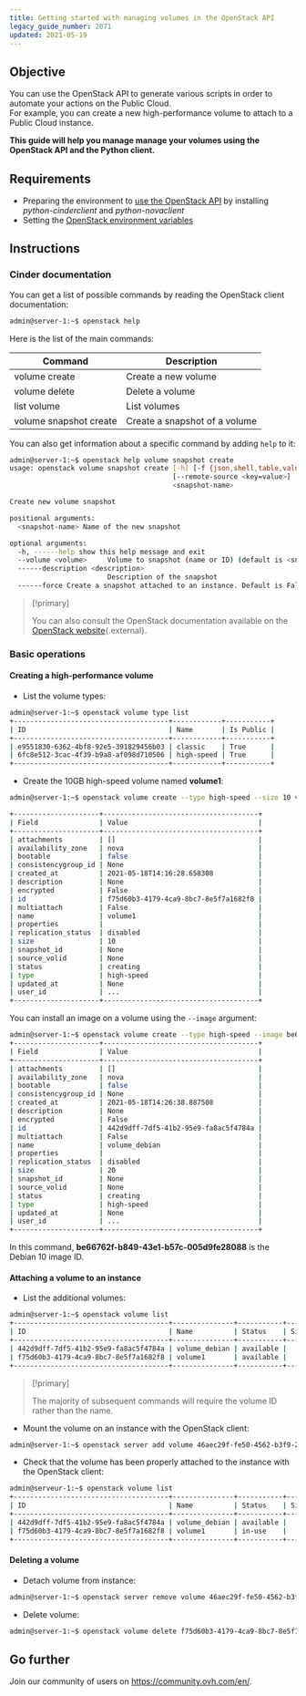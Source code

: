 ```yaml
---
title: Getting started with managing volumes in the OpenStack API
legacy_guide_number: 2071
updated: 2021-05-19
---
```



## Objective

You can use the OpenStack API to generate various scripts in order to automate your actions on the Public Cloud. 
<br>For example, you can create a new high-performance volume to attach to a Public Cloud instance.

**This guide will help you manage manage your volumes using the OpenStack API and the Python client.**

## Requirements

- Preparing the environment to [use the OpenStack API](/pages/public_cloud/compute/prepare_the_environment_for_using_the_openstack_api) by installing *python-cinderclient* and *python-novaclient*
- Setting the [OpenStack environment variables](/pages/public_cloud/compute/loading_openstack_environment_variables)

## Instructions

### Cinder documentation

You can get a list of possible commands by reading the OpenStack client documentation:

```bash
admin@server-1:~$ openstack help
```

Here is the list of the main commands:

|Command|Description|
|---|---|
|volume create|Create a new volume|
|volume delete|Delete a volume|
|list volume|List volumes|
|volume snapshot create|Create a snapshot of a volume|

You can also get information about a specific command by adding `help` to it:

```bash
admin@server-1:~$ openstack help volume snapshot create
usage: openstack volume snapshot create [-h] [-f {json,shell,table,value,yaml}] [-c COLUMN] [------noindent] [------prefix PREFIX] [------max-width <integer>] [------fit-width] [------print-empty] [------volume <volume>] [------description <description>] [------force] [------property <key=value]
                                        [--remote-source <key=value>]
                                        <snapshot-name>

Create new volume snapshot

positional arguments:
  <snapshot-name> Name of the new snapshot

optional arguments:
  -h, ------help show this help message and exit
  --volume <volume>     Volume to snapshot (name or ID) (default is <snapshot-name>)
  ------description <description>
                        Description of the snapshot
  ------force Create a snapshot attached to an instance. Default is False
```

> [!primary]
>
> You can also consult the OpenStack documentation available on the [OpenStack website](https://docs.openstack.org/python-openstackclient/latest/){.external}.
>

### Basic operations

#### Creating a high-performance volume

- List the volume types:

```bash
admin@server-1:~$ openstack volume type list
+--------------------------------------+------------+-----------+
| ID                                   | Name       | Is Public |
+--------------------------------------+------------+-----------+
| e9551830-6362-4bf8-92e5-391829456b03 | classic    | True      |
| 6fc8e512-3cac-4f39-b9a8-af098d710506 | high-speed | True      |
+--------------------------------------+------------+-----------+
```

- Create the 10GB high-speed volume named **volume1**:

``` bash
admin@server-1:~$ openstack volume create --type high-speed --size 10 volume1

+---------------------+--------------------------------------+
| Field               | Value                                |
+---------------------+--------------------------------------+
| attachments         | []                                   |
| availability_zone   | nova                                 |
| bootable            | false                                |
| consistencygroup_id | None                                 |
| created_at          | 2021-05-18T14:16:28.658308           |
| description         | None                                 |
| encrypted           | False                                |
| id                  | f75d60b3-4179-4ca9-8bc7-8e5f7a1682f8 |
| multiattach         | False                                |
| name                | volume1                              |
| properties          |                                      |
| replication_status  | disabled                             |
| size                | 10                                   |
| snapshot_id         | None                                 |
| source_volid        | None                                 |
| status              | creating                             |
| type                | high-speed                           |
| updated_at          | None                                 |
| user_id             | ...                                  |
+---------------------+--------------------------------------+
```

You can install an image on a volume using the `--image` argument:

```bash
admin@server-1:~$ openstack volume create --type high-speed --image be66762f-b849-43e1-b57c-005d9fe28088 --size 20 volume_debian
+---------------------+--------------------------------------+
| Field               | Value                                |
+---------------------+--------------------------------------+
| attachments         | []                                   |
| availability_zone   | nova                                 |
| bootable            | false                                |
| consistencygroup_id | None                                 |
| created_at          | 2021-05-18T14:26:38.887508           |
| description         | None                                 |
| encrypted           | False                                |
| id                  | 442d9dff-7df5-41b2-95e9-fa8ac5f4784a |
| multiattach         | False                                |
| name                | volume_debian                        |
| properties          |                                      |
| replication_status  | disabled                             |
| size                | 20                                   |
| snapshot_id         | None                                 |
| source_volid        | None                                 |
| status              | creating                             |
| type                | high-speed                           |
| updated_at          | None                                 |
| user_id             | ...                                  |
+---------------------+--------------------------------------+
```

In this command, **be66762f-b849-43e1-b57c-005d9fe28088** is the Debian 10 image ID.

#### Attaching a volume to an instance

- List the additional volumes:

```bash
admin@server-1:~$ openstack volume list
+--------------------------------------+---------------+-----------+------+-------------+
| ID                                   | Name          | Status    | Size | Attached to |
+--------------------------------------+---------------+-----------+------+-------------+
| 442d9dff-7df5-41b2-95e9-fa8ac5f4784a | volume_debian | available |   20 |             |
| f75d60b3-4179-4ca9-8bc7-8e5f7a1682f8 | volume1       | available |   10 |             |
+--------------------------------------+---------------+-----------+------+-------------+
```

> [!primary]
>
> The majority of subsequent commands will require the volume ID rather than the name.
>

- Mount the volume on an instance with the OpenStack client:

```bash
admin@server-1:~$ openstack server add volume 46aec29f-fe50-4562-b3f9-2e6665a7270d f75d60b3-4179-4ca9-8bc7-8e5f7a166 82f8
```

- Check that the volume has been properly attached to the instance with the OpenStack client:

```bash
admin@serveur-1:~$ openstack volume list
+--------------------------------------+---------------+-----------+------+-----------------------------------------+
| ID                                   | Name          | Status    | Size | Attached to                             |
+--------------------------------------+---------------+-----------+------+-----------------------------------------+
| 442d9dff-7df5-41b2-95e9-fa8ac5f4784a | volume_debian | available |   20 |                                         |
| f75d60b3-4179-4ca9-8bc7-8e5f7a1682f8 | volume1       | in-use    |   10 | Attached to cli-playground on /dev/sdb  |
+--------------------------------------+---------------+-----------+------+-----------------------------------------+
```

#### Deleting a volume

- Detach volume from instance:

```bash
admin@server-1:~$ openstack server remove volume 46aec29f-fe50-4562-b3f9-2e6665a7270d f75d60b3-4179-4ca9-8bc7-8e5f7a1682f8
```

- Delete volume:

```bash
admin@server-1:~$ openstack volume delete f75d60b3-4179-4ca9-8bc7-8e5f7a1682f8
```

## Go further

Join our community of users on <https://community.ovh.com/en/>.
